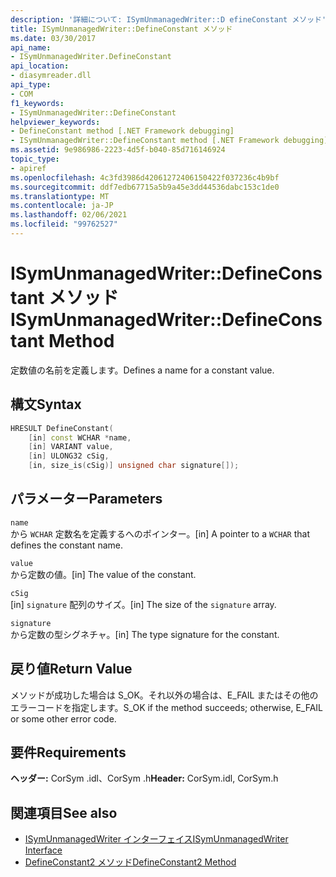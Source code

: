 ```yaml
---
description: '詳細について: ISymUnmanagedWriter::D efineConstant メソッド'
title: ISymUnmanagedWriter::DefineConstant メソッド
ms.date: 03/30/2017
api_name:
- ISymUnmanagedWriter.DefineConstant
api_location:
- diasymreader.dll
api_type:
- COM
f1_keywords:
- ISymUnmanagedWriter::DefineConstant
helpviewer_keywords:
- DefineConstant method [.NET Framework debugging]
- ISymUnmanagedWriter::DefineConstant method [.NET Framework debugging]
ms.assetid: 9e986986-2223-4d5f-b040-85d716146924
topic_type:
- apiref
ms.openlocfilehash: 4c3fd3986d42061272406150422f037236c4b9bf
ms.sourcegitcommit: ddf7edb67715a5b9a45e3dd44536dabc153c1de0
ms.translationtype: MT
ms.contentlocale: ja-JP
ms.lasthandoff: 02/06/2021
ms.locfileid: "99762527"
---
```

# <a name="isymunmanagedwriterdefineconstant-method"></a><span data-ttu-id="3cccd-103">ISymUnmanagedWriter::DefineConstant メソッド</span><span class="sxs-lookup"><span data-stu-id="3cccd-103">ISymUnmanagedWriter::DefineConstant Method</span></span>

<span data-ttu-id="3cccd-104">定数値の名前を定義します。</span><span class="sxs-lookup"><span data-stu-id="3cccd-104">Defines a name for a constant value.</span></span>  
  
## <a name="syntax"></a><span data-ttu-id="3cccd-105">構文</span><span class="sxs-lookup"><span data-stu-id="3cccd-105">Syntax</span></span>  
  
```cpp  
HRESULT DefineConstant(  
    [in] const WCHAR *name,  
    [in] VARIANT value,  
    [in] ULONG32 cSig,  
    [in, size_is(cSig)] unsigned char signature[]);  
```  
  
## <a name="parameters"></a><span data-ttu-id="3cccd-106">パラメーター</span><span class="sxs-lookup"><span data-stu-id="3cccd-106">Parameters</span></span>  

 `name`  
 <span data-ttu-id="3cccd-107">から `WCHAR` 定数名を定義するへのポインター。</span><span class="sxs-lookup"><span data-stu-id="3cccd-107">[in] A pointer to a `WCHAR` that defines the constant name.</span></span>  
  
 `value`  
 <span data-ttu-id="3cccd-108">から定数の値。</span><span class="sxs-lookup"><span data-stu-id="3cccd-108">[in] The value of the constant.</span></span>  
  
 `cSig`  
 <span data-ttu-id="3cccd-109">[in] `signature` 配列のサイズ。</span><span class="sxs-lookup"><span data-stu-id="3cccd-109">[in] The size of the `signature` array.</span></span>  
  
 `signature`  
 <span data-ttu-id="3cccd-110">から定数の型シグネチャ。</span><span class="sxs-lookup"><span data-stu-id="3cccd-110">[in] The type signature for the constant.</span></span>  
  
## <a name="return-value"></a><span data-ttu-id="3cccd-111">戻り値</span><span class="sxs-lookup"><span data-stu-id="3cccd-111">Return Value</span></span>  

 <span data-ttu-id="3cccd-112">メソッドが成功した場合は S_OK。それ以外の場合は、E_FAIL またはその他のエラーコードを指定します。</span><span class="sxs-lookup"><span data-stu-id="3cccd-112">S_OK if the method succeeds; otherwise, E_FAIL or some other error code.</span></span>  
  
## <a name="requirements"></a><span data-ttu-id="3cccd-113">要件</span><span class="sxs-lookup"><span data-stu-id="3cccd-113">Requirements</span></span>  

 <span data-ttu-id="3cccd-114">**ヘッダー:** CorSym .idl、CorSym .h</span><span class="sxs-lookup"><span data-stu-id="3cccd-114">**Header:** CorSym.idl, CorSym.h</span></span>  
  
## <a name="see-also"></a><span data-ttu-id="3cccd-115">関連項目</span><span class="sxs-lookup"><span data-stu-id="3cccd-115">See also</span></span>

- [<span data-ttu-id="3cccd-116">ISymUnmanagedWriter インターフェイス</span><span class="sxs-lookup"><span data-stu-id="3cccd-116">ISymUnmanagedWriter Interface</span></span>](isymunmanagedwriter-interface.md)
- [<span data-ttu-id="3cccd-117">DefineConstant2 メソッド</span><span class="sxs-lookup"><span data-stu-id="3cccd-117">DefineConstant2 Method</span></span>](isymunmanagedwriter2-defineconstant2-method.md)
